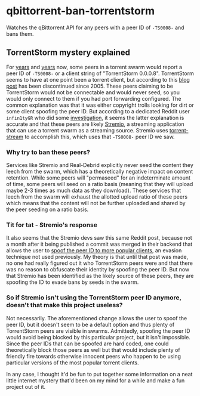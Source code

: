 # qbittorrent-ban-torrentstorm
Watches the qBittorrent API for any peers with a peer ID of `-TS0008-` and bans them.

## TorrentStorm mystery explained

For [years](https://www.reddit.com/r/torrents/comments/6e8b17/what_is_torrentstorm_0008_and_why_am_i_getting/) and [years](https://www.reddit.com/r/torrents/comments/jzhvvf/whats_the_deal_with_torrentstorm_0008/) now, some peers in a torrent swarm would report a peer ID of `-TS0008-` or a client string of "TorrentStorm 0.0.0.8". TorrentStorm seems to have at one point been a torrent client, but according to this [blog post](https://www.grauw.nl/articles/bittorrent.php#TorrentStorm) has been discontinued since 2005. These peers claiming to be TorrentStorm would not be connectable and would never seed, so you would only connect to them if you had port forwarding configured. The common explanation was that it was either copyright trolls looking for dirt or some client spoofing the peer ID. But according to a dedicated Reddit user `infin1tyGR` who did some [investigation](https://www.reddit.com/r/torrents/comments/1689tuk/comment/k9sf8pj/), it seems the latter explanation is accurate and that these peers are likely [Stremio](https://github.com/Stremio), a streaming application that can use a torrent swarm as a streaming source. Stremio uses [torrent-stream](https://github.com/mafintosh/torrent-stream/blob/adc53d6ced42959ae37553e9f11aa6372e485ca0/index.js#L64) to accomplish this, which uses that `-TS0008-` peer ID we saw.

### Why try to ban these peers?

Services like Stremio and Real-Debrid explicitly never seed the content they leech from the swarm, which has a theoretically negative impact on content retention. While some peers will "permaseed" for an indeterminate amount of time, some peers will seed on a ratio basis (meaning that they will upload maybe 2-3 times as much data as they download). These services that leech from the swarm will exhaust the allotted upload ratio of these peers which means that the content will not be further uploaded and shared by the peer seeding on a ratio basis.

### Tit for tat - Stremio's response

It also seems that the Stremio devs saw this same Reddit post, because not a month after it being published a commit was merged in their backend that allows the user to [spoof the peer ID to more popular clients](https://github.com/Stremio/enginefs/pull/30/commits/c62b8b7d8ea02d23318fea1f5a75d601e5c81a4c), an evasion technique not used previously. My theory is that until that post was made, no one had really figured out it who TorrentStorm peers were and that there was no reason to obfuscate their identity by spoofing the peer ID. But now that Stremio has been identified as the likely source of these peers, they are spoofing the ID to evade bans by seeds in the swarm. 

### So if Stremio isn't using the TorrentStorm peer ID anymore, doesn't that make this project useless?

Not necessarily. The aforementioned change allows the user to spoof the peer ID, but it doesn't seem to be a default option and thus plenty of TorrentStorm peers are visible in swarms. Admittedly, spoofing the peer ID would avoid being blocked by this particular project, but it isn't impossible. Since the peer IDs that can be spoofed are hard coded, one could theoretically block those peers as well but that would include plenty of friendly fire towards otherwise innocent peers who happen to be using particular versions of the most popular torrent clients.

In any case, I thought it'd be fun to put together some information on a neat little internet mystery that'd been on my mind for a while and make a fun project out of it.